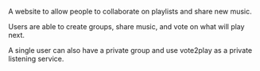 A website to allow people to collaborate on playlists and share new music.

Users are able to create groups, share music, and vote on what will play next.  

A single user can also have a private group and use vote2play as a private listening service.  
